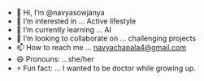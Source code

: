 - 👋 Hi, I’m @navyasowjanya
- 👀 I’m interested in ... Active lifestyle
- 🌱 I’m currently learning ... AI
- 💞️ I’m looking to collaborate on ... challenging projects
- 📫 How to reach me ... navyachapala4@gmail.com
- 😄 Pronouns: ...she/her
- ⚡ Fun fact: ... I wanted to be doctor while growing up.

<!---
navyasowjanya/navyasowjanya is a ✨ special ✨ repository because its `README.md` (this file) appears on your GitHub profile.
You can click the Preview link to take a look at your changes.
--->
